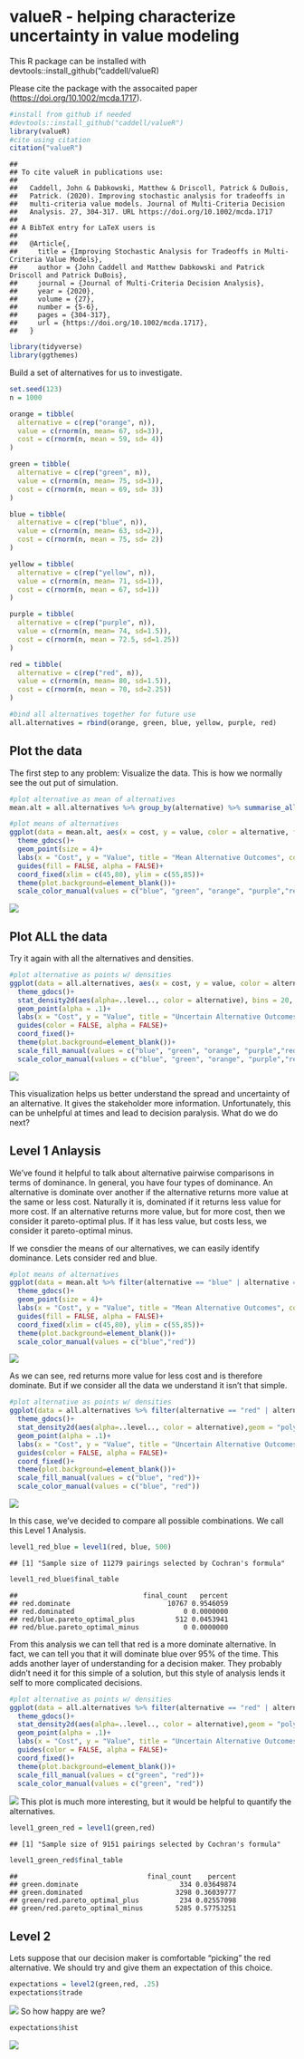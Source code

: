 valueR - helping characterize uncertainty in value modeling
================

This R package can be installed with
devtools::install_github(“caddell/valueR)

Please cite the package with the assocaited paper
(<https://doi.org/10.1002/mcda.1717>).

``` r
#install from github if needed
#devtools::install_github("caddell/valueR")
library(valueR)
#cite using citation
citation("valueR")
```

    ## 
    ## To cite valueR in publications use:
    ## 
    ##   Caddell, John & Dabkowski, Matthew & Driscoll, Patrick & DuBois,
    ##   Patrick. (2020). Improving stochastic analysis for tradeoffs in
    ##   multi‐criteria value models. Journal of Multi-Criteria Decision
    ##   Analysis. 27, 304-317. URL https://doi.org/10.1002/mcda.1717
    ## 
    ## A BibTeX entry for LaTeX users is
    ## 
    ##   @Article{,
    ##     title = {Improving Stochastic Analysis for Tradeoffs in Multi-Criteria Value Models},
    ##     author = {John Caddell and Matthew Dabkowski and Patrick Driscoll and Patrick DuBois},
    ##     journal = {Journal of Multi-Criteria Decision Analysis},
    ##     year = {2020},
    ##     volume = {27},
    ##     number = {5-6},
    ##     pages = {304-317},
    ##     url = {https://doi.org/10.1002/mcda.1717},
    ##   }

``` r
library(tidyverse)
library(ggthemes)
```

Build a set of alternatives for us to investigate.

``` r
set.seed(123)
n = 1000

orange = tibble(
  alternative = c(rep("orange", n)),
  value = c(rnorm(n, mean= 67, sd=3)),
  cost = c(rnorm(n, mean = 59, sd= 4))
)

green = tibble(
  alternative = c(rep("green", n)),
  value = c(rnorm(n, mean= 75, sd=3)),
  cost = c(rnorm(n, mean = 69, sd= 3))
)

blue = tibble(
  alternative = c(rep("blue", n)),
  value = c(rnorm(n, mean= 63, sd=2)),
  cost = c(rnorm(n, mean = 75, sd= 2))
)

yellow = tibble(
  alternative = c(rep("yellow", n)),
  value = c(rnorm(n, mean= 71, sd=1)),
  cost = c(rnorm(n, mean = 67, sd=1))
)

purple = tibble(
  alternative = c(rep("purple", n)),
  value = c(rnorm(n, mean= 74, sd=1.5)),
  cost = c(rnorm(n, mean = 72.5, sd=1.25))
)

red = tibble(
  alternative = c(rep("red", n)),
  value = c(rnorm(n, mean= 80, sd=1.5)),
  cost = c(rnorm(n, mean = 70, sd=2.25))
)

#bind all alternatives together for future use
all.alternatives = rbind(orange, green, blue, yellow, purple, red)
```

## Plot the data

The first step to any problem: Visualize the data. This is how we
normally see the out put of simulation.

``` r
#plot alternative as mean of alternatives
mean.alt = all.alternatives %>% group_by(alternative) %>% summarise_all(mean)

#plot means of alternatives
ggplot(data = mean.alt, aes(x = cost, y = value, color = alternative, fill = alternative))+
  theme_gdocs()+
  geom_point(size = 4)+
  labs(x = "Cost", y = "Value", title = "Mean Alternative Outcomes", color= "Alternative")+
  guides(fill = FALSE, alpha = FALSE)+
  coord_fixed(xlim = c(45,80), ylim = c(55,85))+
  theme(plot.background=element_blank())+
  scale_color_manual(values = c("blue", "green", "orange", "purple","red","yellow"))
```

![](README_files/figure-gfm/unnamed-chunk-3-1.png)<!-- -->

## Plot ALL the data

Try it again with all the alternatives and densities.

``` r
#plot alternative as points w/ densities
ggplot(data = all.alternatives, aes(x = cost, y = value, color = alternative, fill = alternative))+
  theme_gdocs()+
  stat_density2d(aes(alpha=..level.., color = alternative), bins = 20, geom = "polygon")+
  geom_point(alpha = .1)+
  labs(x = "Cost", y = "Value", title = "Uncertain Alternative Outcomes", fill= "Alternative")+
  guides(color = FALSE, alpha = FALSE)+
  coord_fixed()+
  theme(plot.background=element_blank())+
  scale_fill_manual(values = c("blue", "green", "orange", "purple","red","yellow"))+
  scale_color_manual(values = c("blue", "green", "orange", "purple","red","yellow"))
```

![](README_files/figure-gfm/unnamed-chunk-4-1.png)<!-- -->

This visualization helps us better understand the spread and uncertainty
of an alternative. It gives the stakeholder more information.
Unfortunately, this can be unhelpful at times and lead to decision
paralysis. What do we do next?

## Level 1 Anlaysis

We’ve found it helpful to talk about alternative pairwise comparisons in
terms of dominance. In general, you have four types of dominance. An
alternative is dominate over another if the alternative returns more
value at the same or less cost. Naturally it is, dominated if it returns
less value for more cost. If an alternative returns more value, but for
more cost, then we consider it pareto-optimal plus. If it has less
value, but costs less, we consider it pareto-optimal minus.

If we consdier the means of our alternatives, we can easily identify
dominance. Lets consider red and blue.

``` r
#plot means of alternatives
ggplot(data = mean.alt %>% filter(alternative == "blue" | alternative == "red"), aes(x = cost, y = value, color = alternative, fill = alternative))+
  theme_gdocs()+
  geom_point(size = 4)+
  labs(x = "Cost", y = "Value", title = "Mean Alternative Outcomes", color= "Alternative")+
  guides(fill = FALSE, alpha = FALSE)+
  coord_fixed(xlim = c(45,80), ylim = c(55,85))+
  theme(plot.background=element_blank())+
  scale_color_manual(values = c("blue","red"))
```

![](README_files/figure-gfm/unnamed-chunk-5-1.png)<!-- -->

As we can see, red returns more value for less cost and is therefore
dominate. But if we consider all the data we understand it isn’t that
simple.

``` r
#plot alternative as points w/ densities
ggplot(data = all.alternatives %>% filter(alternative == "red" | alternative == "blue"), aes(x = cost, y = value, color = alternative, fill = alternative))+
  theme_gdocs()+
  stat_density2d(aes(alpha=..level.., color = alternative),geom = "polygon")+
  geom_point(alpha = .1)+
  labs(x = "Cost", y = "Value", title = "Uncertain Alternative Outcomes", fill= "Alternative")+
  guides(color = FALSE, alpha = FALSE)+
  coord_fixed()+
  theme(plot.background=element_blank())+
  scale_fill_manual(values = c("blue", "red"))+
  scale_color_manual(values = c("blue", "red"))
```

![](README_files/figure-gfm/unnamed-chunk-6-1.png)<!-- -->

In this case, we’ve decided to compare all possible combinations. We
call this Level 1 Analysis.

``` r
level1_red_blue = level1(red, blue, 500)
```

    ## [1] "Sample size of 11279 pairings selected by Cochran's formula"

``` r
level1_red_blue$final_table
```

    ##                               final_count   percent
    ## red.dominate                        10767 0.9546059
    ## red.dominated                           0 0.0000000
    ## red/blue.pareto_optimal_plus          512 0.0453941
    ## red/blue.pareto_optimal_minus           0 0.0000000

From this analysis we can tell that red is a more dominate alternative.
In fact, we can tell you that it will dominate blue over 95% of the
time. This adds another layer of understanding for a decision maker.
They probably didn’t need it for this simple of a solution, but this
style of analysis lends it self to more complicated decisions.

``` r
#plot alternative as points w/ densities
ggplot(data = all.alternatives %>% filter(alternative == "red" | alternative == "green"), aes(x = cost, y = value, color = alternative, fill = alternative))+
  theme_gdocs()+
  stat_density2d(aes(alpha=..level.., color = alternative),geom = "polygon")+
  geom_point(alpha = .1)+
  labs(x = "Cost", y = "Value", title = "Uncertain Alternative Outcomes", fill= "Alternative")+
  guides(color = FALSE, alpha = FALSE)+
  coord_fixed()+
  theme(plot.background=element_blank())+
  scale_fill_manual(values = c("green", "red"))+
  scale_color_manual(values = c("green", "red"))
```

![](README_files/figure-gfm/unnamed-chunk-8-1.png)<!-- --> This plot is
much more interesting, but it would be helpful to quantify the
alternatives.

``` r
level1_green_red = level1(green,red)
```

    ## [1] "Sample size of 9151 pairings selected by Cochran's formula"

``` r
level1_green_red$final_table
```

    ##                                final_count    percent
    ## green.dominate                         334 0.03649874
    ## green.dominated                       3298 0.36039777
    ## green/red.pareto_optimal_plus          234 0.02557098
    ## green/red.pareto_optimal_minus        5285 0.57753251

## Level 2

Lets suppose that our decision maker is comfortable “picking” the red
alternative. We should try and give them an expectation of this choice.

``` r
expectations = level2(green,red, .25)
expectations$trade
```

![](README_files/figure-gfm/unnamed-chunk-10-1.png)<!-- --> So how happy
are we?

``` r
expectations$hist
```

![](README_files/figure-gfm/unnamed-chunk-11-1.png)<!-- -->
